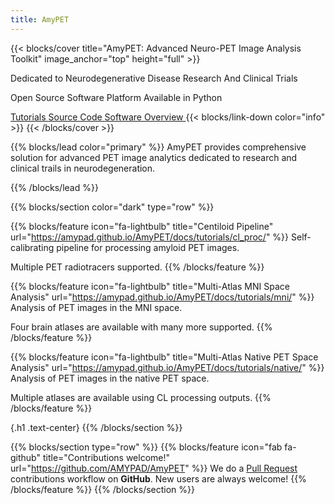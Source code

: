 ```yaml
---
title: AmyPET
---
```

{{< blocks/cover title="AmyPET: Advanced Neuro-PET Image Analysis Toolkit" image_anchor="top" height="full" >}}

<p class="lead mt-5">Dedicated to Neurodegenerative Disease Research And Clinical Trials</p>

<p class="lead mt-5">Open Source Software Platform Available in Python</p>

<a class="btn btn-lg btn-primary me-3 mb-4" href="/AmyPET/docs/tutorials">
  Tutorials <i class="fas fa-arrow-alt-circle-right ms-2"></i>
</a>
<a class="btn btn-lg btn-secondary me-3 mb-4" href="https://github.com/AMYPAD/AmyPET">
  Source Code <i class="fab fa-github ms-2 "></i>
</a>
<a class="btn btn-lg btn-primary me-3 mb-4" href="/AmyPET/docs/">
  Software Overview <i class="fas fa-arrow-alt-circle-right ms-2"></i>
</a>
{{< blocks/link-down color="info" >}}
{{< /blocks/cover >}}


{{% blocks/lead color="primary" %}}
AmyPET provides comprehensive solution for advanced PET image analytics dedicated to research and clinical trails in neurodegeneration.

{{% /blocks/lead %}}


{{% blocks/section color="dark" type="row" %}}

{{% blocks/feature icon="fa-lightbulb" title="Centiloid Pipeline" url="https://amypad.github.io/AmyPET/docs/tutorials/cl_proc/" %}} Self-calibrating pipeline for processing amyloid PET images.

Multiple PET radiotracers supported. {{% /blocks/feature %}}


{{% blocks/feature icon="fa-lightbulb" title="Multi-Atlas MNI Space Analysis" url="https://amypad.github.io/AmyPET/docs/tutorials/mni/" %}} Analysis of PET images in the MNI space.

Four brain atlases are available with many more supported. {{% /blocks/feature %}}

{{% blocks/feature icon="fa-lightbulb" title="Multi-Atlas Native PET Space Analysis" url="https://amypad.github.io/AmyPET/docs/tutorials/native/" %}} Analysis of PET images in the native PET space. 

Multiple atlases are available using CL processing outputs. {{% /blocks/feature %}}

{.h1 .text-center}
{{% /blocks/section %}}



{{% blocks/section type="row" %}}
{{% blocks/feature icon="fab fa-github" title="Contributions welcome!" url="https://github.com/AMYPAD/AmyPET" %}}
We do a [Pull Request](https://github.com/AMYPAD/AmyPET/pulls) contributions workflow on **GitHub**. New users are always welcome!
{{% /blocks/feature %}}
{{% /blocks/section %}}
